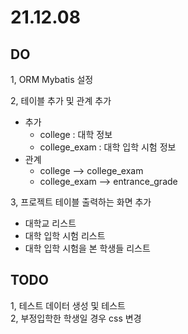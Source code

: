 # 21.12.08
## DO
1, ORM Mybatis 설정

2, 테이블 추가 및 관계 추가
  - 추가
    - college	: 대학 정보
    - college_exam : 대학 입학 시험 정보
  - 관계
    - college --> college_exam
    - college_exam --> entrance_grade
    
3, 프로젝트 테이블 출력하는 화면 추가
  - 대학교 리스트
  - 대학 입학 시험 리스트
  - 대학 입학 시험을 본 학생들 리스트

## TODO  
1, 테스트 데이터 생성 및 테스트  
2, 부정입학한 학생일 경우 css 변경
